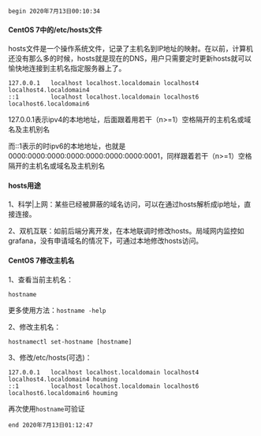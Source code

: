 `begin 2020年7月13日00:10:34`

#### CentOS 7中的/etc/hosts文件

hosts文件是一个操作系统文件，记录了主机名到IP地址的映射。在以前，计算机还没有那么多的时候，hosts就是现在的DNS，用户只需要定时更新hosts就可以愉快地连接到主机名指定服务器上了。

```
127.0.0.1   localhost localhost.localdomain localhost4 localhost4.localdomain4
::1         localhost localhost.localdomain localhost6 localhost6.localdomain6
```

127.0.0.1表示ipv4的本地地址，后面跟着用若干（n>=1）空格隔开的主机名或域名及主机别名

而::1表示的时ipv6的本地地址，也就是0000:0000:0000:0000:0000:0000:0000:0001，同样跟着若干（n>=1）空格隔开的主机名或域名及主机别名

#### hosts用途

1、科学|上网：某些已经被屏蔽的域名访问，可以在通过hosts解析成ip地址，直接连接。

2、双机互联：如前后端分离开发，在本地联调时修改hosts。局域网内监控如grafana，没有申请域名的情况下，可通过本地修改hosts访问。

#### CentOS 7修改主机名

1、查看当前主机名：

`hostname`

更多使用方法：`hostname -help`

2、修改主机名：

`hostnamectl set-hostname [hostname]`

3、修改/etc/hosts(可选)：

```
127.0.0.1   localhost localhost.localdomain localhost4 localhost4.localdomain4 houming
::1         localhost localhost.localdomain localhost6 localhost6.localdomain6 houming
```

再次使用`hostname`可验证

`end 2020年7月13日01:12:47`
